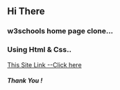 ## Hi There

### w3schools home page clone...

### Using Html & Css..

[This Site Link --Click here](sachindusahan.github.io/w3school-demo/)

##### Thank You !


